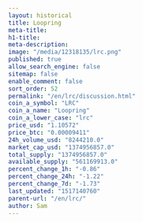 ```yaml
---
layout: historical
title: Loopring
meta-title: 
h1-title: 
meta-description: 
image: "/media/12318135/lrc.png"
published: true
allow_search_engine: false
sitemap: false
enable_comment: false
sort_order: 52
permalink: "/en/lrc/discussion.html"
coin_a_symbol: "LRC"
coin_a_name: "Loopring"
coin_a_lower_case: "lrc"
price_usd: "1.10572"
price_btc: "0.00009411"
24h_volume_usd: "8244210.0"
market_cap_usd: "1374956857.0"
total_supply: "1374956857.0"
available_supply: "561169913.0"
percent_change_1h: "-0.86"
percent_change_24h: "-1.22"
percent_change_7d: "-1.73"
last_updated: "1517140760"
parent-url: "/en/lrc/"
author: Sam
---
```


